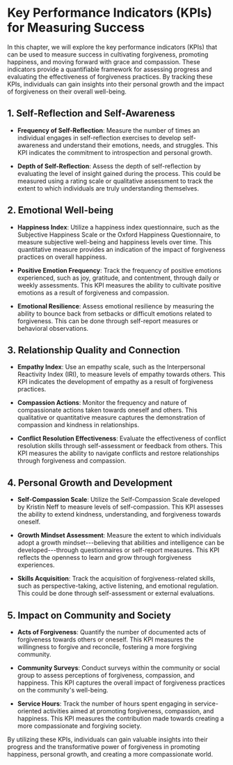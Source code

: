 Key Performance Indicators (KPIs) for Measuring Success
================================================================

In this chapter, we will explore the key performance indicators (KPIs) that can be used to measure success in cultivating forgiveness, promoting happiness, and moving forward with grace and compassion. These indicators provide a quantifiable framework for assessing progress and evaluating the effectiveness of forgiveness practices. By tracking these KPIs, individuals can gain insights into their personal growth and the impact of forgiveness on their overall well-being.

**1. Self-Reflection and Self-Awareness**
-----------------------------------------

* **Frequency of Self-Reflection**: Measure the number of times an individual engages in self-reflection exercises to develop self-awareness and understand their emotions, needs, and struggles. This KPI indicates the commitment to introspection and personal growth.

* **Depth of Self-Reflection**: Assess the depth of self-reflection by evaluating the level of insight gained during the process. This could be measured using a rating scale or qualitative assessment to track the extent to which individuals are truly understanding themselves.

**2. Emotional Well-being**
---------------------------

* **Happiness Index**: Utilize a happiness index questionnaire, such as the Subjective Happiness Scale or the Oxford Happiness Questionnaire, to measure subjective well-being and happiness levels over time. This quantitative measure provides an indication of the impact of forgiveness practices on overall happiness.

* **Positive Emotion Frequency**: Track the frequency of positive emotions experienced, such as joy, gratitude, and contentment, through daily or weekly assessments. This KPI measures the ability to cultivate positive emotions as a result of forgiveness and compassion.

* **Emotional Resilience**: Assess emotional resilience by measuring the ability to bounce back from setbacks or difficult emotions related to forgiveness. This can be done through self-report measures or behavioral observations.

**3. Relationship Quality and Connection**
------------------------------------------

* **Empathy Index**: Use an empathy scale, such as the Interpersonal Reactivity Index (IRI), to measure levels of empathy towards others. This KPI indicates the development of empathy as a result of forgiveness practices.

* **Compassion Actions**: Monitor the frequency and nature of compassionate actions taken towards oneself and others. This qualitative or quantitative measure captures the demonstration of compassion and kindness in relationships.

* **Conflict Resolution Effectiveness**: Evaluate the effectiveness of conflict resolution skills through self-assessment or feedback from others. This KPI measures the ability to navigate conflicts and restore relationships through forgiveness and compassion.

**4. Personal Growth and Development**
--------------------------------------

* **Self-Compassion Scale**: Utilize the Self-Compassion Scale developed by Kristin Neff to measure levels of self-compassion. This KPI assesses the ability to extend kindness, understanding, and forgiveness towards oneself.

* **Growth Mindset Assessment**: Measure the extent to which individuals adopt a growth mindset---believing that abilities and intelligence can be developed---through questionnaires or self-report measures. This KPI reflects the openness to learn and grow through forgiveness experiences.

* **Skills Acquisition**: Track the acquisition of forgiveness-related skills, such as perspective-taking, active listening, and emotional regulation. This could be done through self-assessment or external evaluations.

**5. Impact on Community and Society**
--------------------------------------

* **Acts of Forgiveness**: Quantify the number of documented acts of forgiveness towards others or oneself. This KPI measures the willingness to forgive and reconcile, fostering a more forgiving community.

* **Community Surveys**: Conduct surveys within the community or social group to assess perceptions of forgiveness, compassion, and happiness. This KPI captures the overall impact of forgiveness practices on the community's well-being.

* **Service Hours**: Track the number of hours spent engaging in service-oriented activities aimed at promoting forgiveness, compassion, and happiness. This KPI measures the contribution made towards creating a more compassionate and forgiving society.

By utilizing these KPIs, individuals can gain valuable insights into their progress and the transformative power of forgiveness in promoting happiness, personal growth, and creating a more compassionate world.
